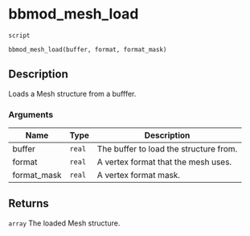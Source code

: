 # bbmod_mesh_load
`script`
```gml
bbmod_mesh_load(buffer, format, format_mask)
```

## Description
Loads a Mesh structure from a bufffer.

### Arguments
| Name | Type | Description |
| ---- | ---- | ----------- |
| buffer | `real` | The buffer to load the structure from. |
| format | `real` | A vertex format that the mesh uses. |
| format_mask | `real` | A vertex format mask. |

## Returns
`array` The loaded Mesh structure.